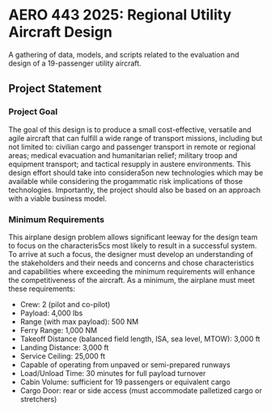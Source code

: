 # AERO 443 2025: Regional Utility Aircraft Design
A gathering of data, models, and scripts related to the evaluation and design of a 19-passenger utility aircraft.

## Project Statement

### Project Goal
The goal of this design is to produce a small cost-effective, versatile and agile aircraft that can fulfill a wide range of transport missions, including but not limited to: civilian cargo and passenger transport in remote or regional areas; medical evacuation and humanitarian relief; military troop and equipment transport; and tactical resupply in austere environments. This design effort should take into considera5on new technologies which may be available while considering the progammatic risk implications of those technologies. Importantly, the project should also be based on an approach with a viable business model.

### Minimum Requirements
This airplane design problem allows significant leeway for the design team to focus on the characteris5cs most likely to result in a successful system. To arrive at such a focus, the designer must develop an understanding of the stakeholders and their needs and concerns and chose characteristics and capabilities where exceeding the minimum requirements will enhance the competitiveness of the aircraft. As a minimum, the airplane must meet these requirements:
* Crew: 2 (pilot and co-pilot)
* Payload: 4,000 lbs
* Range (with max payload): 500 NM
* Ferry Range: 1,000 NM
* Takeoff Distance (balanced field length, ISA, sea level, MTOW): 3,000 ft
* Landing Distance: 3,000 ft
* Service Ceiling: 25,000 ft
* Capable of operating from unpaved or semi-prepared runways
* Load/Unload Time: 30 minutes for full payload turnover
* Cabin Volume: sufficient for 19 passengers or equivalent cargo
* Cargo Door: rear or side access (must accommodate palletized cargo or stretchers)
